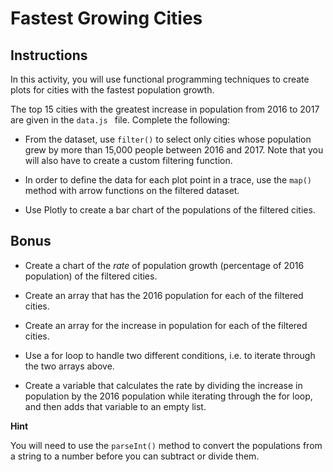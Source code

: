 # Fastest Growing Cities

## Instructions

In this activity, you will use functional programming techniques to create plots for cities with the fastest population growth.

The top 15 cities with the greatest increase in population from 2016 to 2017 are given in the `data.js ` file. Complete the following: 

* From the dataset, use `filter()` to select only cities whose population grew by more than 15,000 people between 2016 and 2017. Note that you will also have to create a custom filtering function.

* In order to define the data for each plot point in a trace, use the `map()` method with arrow functions on the filtered dataset.

* Use Plotly to create a bar chart of the populations of the filtered cities.

## Bonus

* Create a chart of the *rate* of population growth (percentage of 2016 population) of the filtered cities.

* Create an array that has the 2016 population for each of the filtered cities.

* Create an array for the increase in population for each of the filtered cities.

* Use a for loop to handle two different conditions, i.e. to iterate through the two arrays above.

* Create a variable that calculates the rate by dividing the increase in population by the 2016 population while iterating through the for loop, and then adds that variable to an empty list.

**Hint** 

You will need to use the `parseInt()` method to convert the populations from a string to a number before you can subtract or divide them.
